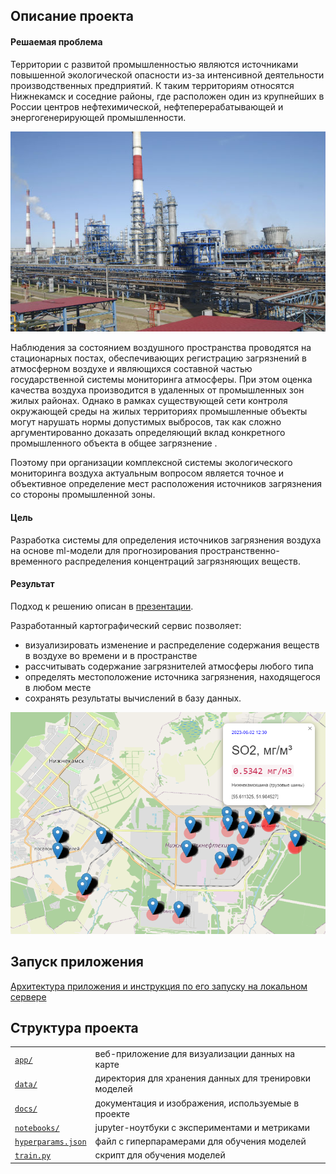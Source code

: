 ## Описание проекта  
#### Решаемая проблема

Территории с развитой промышленностью являются источниками повышенной экологической опасности
из-за интенсивной деятельности производственных предприятий.
К таким территориям относятся Нижнекамск и соседние районы,
где расположен один из крупнейших в России центров нефтехимической, нефтеперерабатывающей и энергогенерирующей промышленности.

![petrol.jpg](docs/petrol.jpg)

Наблюдения за состоянием воздушного пространства проводятся на стационарных постах,
обеспечивающих регистрацию загрязнений в атмосферном воздухе
и являющихся составной частью государственной системы мониторинга атмосферы.
При этом оценка качества воздуха производится в удаленных от промышленных зон жилых районах. 
Однако в рамках существующей сети контроля окружающей среды на жилых территориях
промышленные объекты могут нарушать нормы допустимых выбросов,
так как сложно аргументированно доказать определяющий вклад конкретного промышленного объекта в общее загрязнение .

Поэтому при организации комплексной системы экологического мониторинга воздуха актуальным вопросом
является точное и объективное определение мест расположения источников загрязнения со стороны промышленной зоны.

#### Цель
Разработка системы для определения источников загрязнения воздуха
на основе ml-модели для прогнозирования пространственно-временного распределения концентраций загрязняющих веществ.

#### Результат
Подход к решению описан в [презентации](https://github.com/Svkhorol/Air_Pollution_Nizhnekamsk/blob/main/docs/approach.pdf).

Разработанный картографический сервис позволяет:
- визуализировать изменение и распределение содержания веществ в воздухе во времени и в пространстве
- рассчитывать содержание загрязнителей атмосферы любого типа
- определять местоположение источника загрязнения, находящегося в любом месте
- сохранять результаты вычислений в базу данных.

![img.png](docs/img.png)

## Запуск приложения
[Архитектура приложения и инструкция по его запуску на локальном сервере](app/readme.md)

## Структура проекта
|      |     | 
|-------------|-------------| 
| [`app/`](https://github.com/Svkhorol/Air_Pollution_Nizhnekamsk/tree/main/app)  | веб-приложение для визуализации данных на карте  | 
| [`data/`](data)        | директория для хранения данных для тренировки моделей   | 
| [`docs/`](https://github.com/Svkhorol/Air_Pollution_Nizhnekamsk/tree/main/docs)   | документация и изображения, используемые в проекте  | 
| [`notebooks/`](https://github.com/Svkhorol/Air_Pollution_Nizhnekamsk/tree/main/notebooks)  | jupyter-ноутбуки с экспериментами и метриками    | 
| [`hyperparams.json`](https://github.com/Svkhorol/Air_Pollution_Nizhnekamsk/blob/main/hyperparams.json)       | файл с гиперпарамерами для обучения моделей    | 
| [`train.py`](https://github.com/Svkhorol/Air_Pollution_Nizhnekamsk/blob/main/train.py)   | скрипт для обучения моделей     | 
